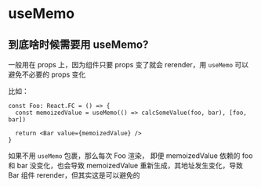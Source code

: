 # useMemo

## 到底啥时候需要用 useMemo?

一般用在 props 上，因为组件只要 props 变了就会 rerender，用 `useMemo` 可以避免不必要的 props 变化

比如：

```tsx
const Foo: React.FC = () => {
  const memoizedValue = useMemo(() => calcSomeValue(foo, bar), [foo, bar])

  return <Bar value={memoizedValue} />
}
```

如果不用 `useMemo` 包裹，那么每次 Foo 渲染， 即便 memoizedValue 依赖的 foo 和 bar 没变化，也会导致 memoizedValue 重新生成，其地址发生变化，导致 Bar 组件 rerender，但其实这是可以避免的
